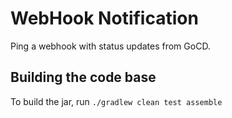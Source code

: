 # WebHook Notification

Ping a webhook with status updates from GoCD.

## Building the code base

To build the jar, run `./gradlew clean test assemble`

